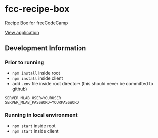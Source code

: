 # fcc-recipe-box
Recipe Box for freeCodeCamp

[View application](https://fcc-recipe.herokuapp.com)

## Development Information

### Prior to running

- `npm install` inside root
- `npm install` inside client  
- add `.env` file inside root directory (this should never be committed to github) 

```
SERVER_MLAB_USER=YOURUSER
SERVER_MLAB_PASSWORD=YOURPASSWORD
```

### Running in local environment

- `npm start` inside root
- `npm start` inside client 

